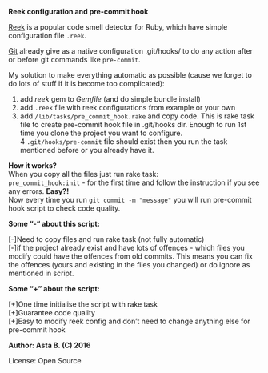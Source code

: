 __Reek configuration and pre-commit hook__

[Reek](https://github.com/troessner/reek) is a popular code smell detector for Ruby, which have simple configuration file ```.reek```.

[Git](https://git-scm.com/book/en/v2/Customizing-Git-Git-Hooks) already give as a native configuration .git/hooks/ to do any action after or before git commands like ```pre-commit```.

My solution to make everything automatic as possible (cause we forget to do lots of stuff if it is become too complicated): <br />
1. add *reek* gem to *Gemfile* (and do simple bundle install) <br />
2. add ```.reek``` file with reek configurations from example or your own <br />
3. add ```/lib/tasks/pre_commit_hook.rake``` and copy code. This is rake task file to create pre-commit hook file in .git/hooks dir. Enough to run 1st time you clone the project you want to configure. <br />
4 ```.git/hooks/pre-commit``` file should exist then you run the task mentioned before or you already have it. <br />

__How it works?__ <br />
When you copy all the files just run rake task: <br />
```pre_commit_hook:init``` - for the first time and follow the instruction if you see any errors.
__Easy?!__ <br />
Now every time you run ```git commit -m "message"``` you will run pre-commit hook script to check code quality.

__Some “-“ about this script:__

[-]Need to copy files and run rake task (not fully automatic) <br />
[-]if the project already exist and have lots of offences - which files you modify could have the offences from old commits. This means you can fix the offences (yours and existing in the files you changed) or do ignore as mentioned in script.

__Some “+” about the script:__

[+]One time initialise the script with rake task <br />
[+]Guarantee code quality <br />
[+]Easy to modify reek config and don’t need to change anything else for pre-commit hook  <br />


__Author: Asta B. (C) 2016__

License: Open Source
